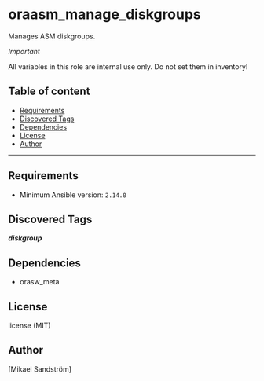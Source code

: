 # oraasm_manage_diskgroups

Manages ASM diskgroups.

_Important_

All variables in this role are internal use only.
Do not set them in inventory!

## Table of content

- [Requirements](#requirements)
- [Discovered Tags](#discovered-tags)
- [Dependencies](#dependencies)
- [License](#license)
- [Author](#author)

---

## Requirements

- Minimum Ansible version: `2.14.0`


## Discovered Tags

**_diskgroup_**

## Dependencies

- orasw_meta

## License

license (MIT)

## Author

[Mikael Sandström]

